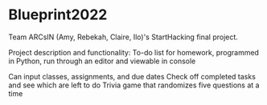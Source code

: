 # Blueprint2022
Team ARCsIN (Amy, Rebekah, Claire, Ilo)'s StartHacking final project.

Project description and functionality:
To-do list for homework, programmed in Python, run through an editor and viewable in console

Can input classes, assignments, and due dates
Check off completed tasks and see which are left to do
Trivia game that randomizes five questions at a time
